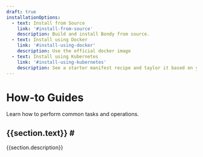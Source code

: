 ```yaml
---
draft: true
installationOptions:
  - text: Install from Source
    link: '#install-from-source'
    description: Build and install Bondy from source.
  - text: Install using Docker
    link: '#install-using-docker'
    description: Use the official docker image
  - text: Install using Kubernetes
    link: '#install-using-kubernetes'
    description: See a starter manifest recipe and taylor it based on your needs.
---
```

<script setup>
import { computed } from 'vue'
import { useData } from 'vitepress'
import slugify from '@sindresorhus/slugify'
const { theme } = useData()
</script>

# How-to Guides
Learn how to perform common tasks and operations.

<div v-for="section in theme.sidebar['/guides/']">
    <h2 v-bind:id="slugify(section.text)" tab-index="-1" v-if="section.items.filter(function(item){return item.isFeature}).length > 0">
        {{section.text}}
        <a class="header-anchor" v-bind:id="slugify(section.text)" aria-hidden="true">#</a>
    </h2>
    <p>{{section.description}}</p>
    <Features class="VPHomeFeatures" :features="section.items.filter(function(item){return item.isFeature})"/>
</div>